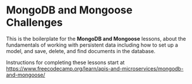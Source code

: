 # MongoDB and Mongoose Challenges

This is the boilerplate for the **MongoDB and Mongoose** lessons, about the fundamentals of working with persistent data including how to set up a model, and save, delete, and find documents in the database.

Instructions for completing these lessons start at https://www.freecodecamp.org/learn/apis-and-microservices/mongodb-and-mongoose/
